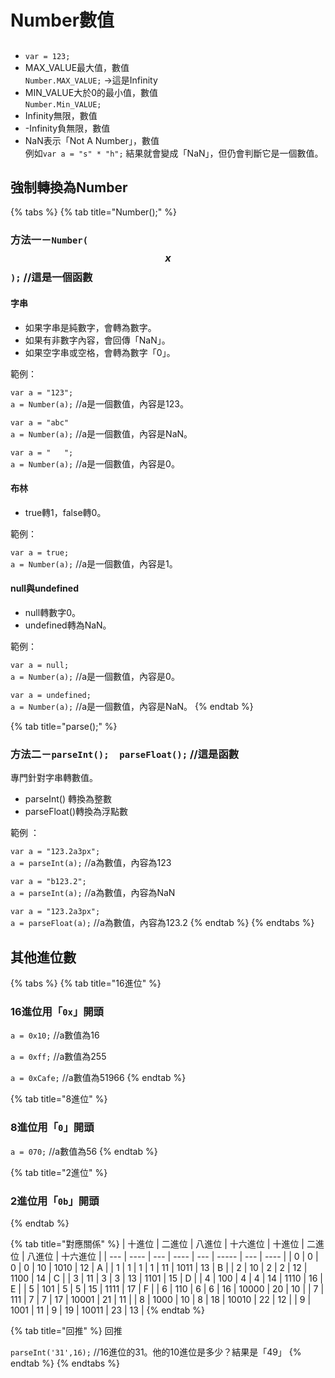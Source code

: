 # Number數值

##

* `var = 123;`
* MAX\_VALUE最大值，數值 \
  `Number.MAX_VALUE;` →這是Infinity
* MIN\_VALUE大於0的最小值，數值 \
  `Number.Min_VALUE;`
* Infinity無限，數值&#x20;
* \-Infinity負無限，數值
* NaN表示「Not A Number」，數值\
  例如`var a = "s" * "h";` 結果就會變成「NaN」，但仍會判斷它是一個數值。

## 強制轉換為Number

{% tabs %}
{% tab title="Number();" %}
### 方法一－`Number(`$$x$$`);`  //這是一個函數

#### 字串

* 如果字串是純數字，會轉為數字。&#x20;
* 如果有非數字內容，會回傳「NaN」。&#x20;
* 如果空字串或空格，會轉為數字「0」。&#x20;

範例：

`var a = "123";`\
`a = Number(a);` //a是一個數值，內容是123。

`var a = "abc"`\
`a = Number(a);` //a是一個數值，內容是NaN。

`var a = "   ";`\
`a = Number(a);` //a是一個數值，內容是0。



#### 布林&#xD;

* true轉1，false轉0。

範例：

`var a = true;`\
`a = Number(a);` //a是一個數值，內容是1。



#### null與undefined

* null轉數字0。
* undefined轉為NaN。

範例：

`var a = null;`\
`a = Number(a);` //a是一個數值，內容是0。

`var a = undefined;`\
`a = Number(a);` //a是一個數值，內容是NaN。
{% endtab %}

{% tab title="parse();" %}
### 方法二－`parseInt();  parseFloat();`  //這是函數

專門針對字串轉數值。

* parseInt()  轉換為整數
* parseFloat()轉換為浮點數

範例：

`var a = "123.2a3px";`\
`a = parseInt(a);` //a為數值，內容為123

`var a = "b123.2";`\
`a = parseInt(a);` //a為數值，內容為NaN

`var a = "123.2a3px";`\
`a = parseFloat(a);` //a為數值，內容為123.2
{% endtab %}
{% endtabs %}

## 其他進位數

{% tabs %}
{% tab title="16進位" %}
### 16進位用「`0x`」開頭

`a = 0x10;` //a數值為16

`a = 0xff;` //a數值為255

`a = 0xCafe;` //a數值為51966
{% endtab %}

{% tab title="8進位" %}
### 8進位用「`0`」開頭

`a = 070;` //a數值為56
{% endtab %}

{% tab title="2進位" %}
### 2進位用「`0b`」開頭
{% endtab %}

{% tab title="對應關係" %}
| 十進位 | 二進位  | 八進位 | 十六進位 | 十進位 | 二進位   | 八進位 | 十六進位 |
| --- | ---- | --- | ---- | --- | ----- | --- | ---- |
| 0   | 0    | 0   | 0    | 10  | 1010  | 12  | A    |
| 1   | 1    | 1   | 1    | 11  | 1011  | 13  | B    |
| 2   | 10   | 2   | 2    | 12  | 1100  | 14  | C    |
| 3   | 11   | 3   | 3    | 13  | 1101  | 15  | D    |
| 4   | 100  | 4   | 4    | 14  | 1110  | 16  | E    |
| 5   | 101  | 5   | 5    | 15  | 1111  | 17  | F    |
| 6   | 110  | 6   | 6    | 16  | 10000 | 20  | 10   |
| 7   | 111  | 7   | 7    | 17  | 10001 | 21  | 11   |
| 8   | 1000 | 10  | 8    | 18  | 10010 | 22  | 12   |
| 9   | 1001 | 11  | 9    | 19  | 10011 | 23  | 13   |
{% endtab %}

{% tab title="回推" %}
回推

`parseInt('31',16);` //16進位的31。他的10進位是多少？結果是「49」
{% endtab %}
{% endtabs %}

##
